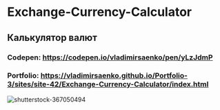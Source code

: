 # Exchange-Currency-Calculator
 
## Калькулятор валют

### Codepen: https://codepen.io/vladimirsaenko/pen/yLzJdmP

### Portfolio: https://vladimirsaenko.github.io/Portfolio-3/sites/site-42/Exchange-Currency-Calculator/index.html

![shutterstock-367050494](https://user-images.githubusercontent.com/56477695/144742116-35b1eb8c-9f2f-4031-865d-ed93173ac392.jpg)
